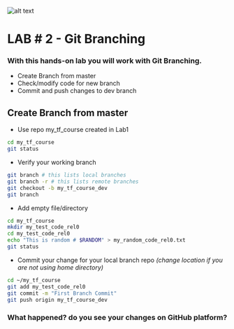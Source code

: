 ![alt text](https://camo.githubusercontent.com/fb782da4019ab66eeea35cc9b9ce73b2438b1688/687474703a2f2f646f632e72756c746f722e636f6d2f696d616765732f6769746875622d6c6f676f2e706e67 "Logo Title Text 1")

# LAB # 2 - Git Branching  


### With this hands-on lab you will work with Git Branching.

- Create Branch from master
- Check/modify code for new branch
- Commit and push changes to dev branch 



## Create Branch from master

- Use repo my_tf_course created in Lab1
```bash
cd my_tf_course
git status
```
- Verify your working branch
```bash
git branch # this lists local branches
git branch -r # this lists remote branches
git checkout -b my_tf_course_dev
git branch
```

- Add empty file/directory 
```bash
cd my_tf_course
mkdir my_test_code_rel0
cd my_test_code_rel0
echo "This is random # $RANDOM" > my_random_code_rel0.txt
git status
```

- Commit your change for your local branch repo *(change location if you are not using home directory)*
```bash
cd ~/my_tf_course
git add my_test_code_rel0
git commit -m "First Branch Commit" 
git push origin my_tf_course_dev
```

### What happened? do you see your changes on GitHub platform? 
